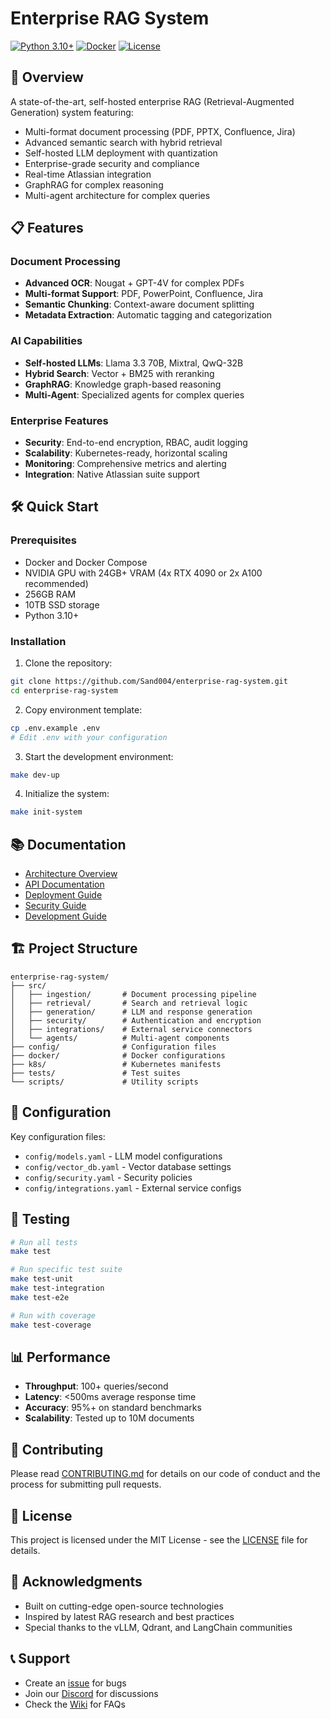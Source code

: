 # Enterprise RAG System

[![Python 3.10+](https://img.shields.io/badge/python-3.10+-blue.svg)](https://www.python.org/downloads/)
[![Docker](https://img.shields.io/badge/docker-required-blue.svg)](https://www.docker.com/)
[![License](https://img.shields.io/badge/license-MIT-green.svg)](LICENSE)

## 🚀 Overview

A state-of-the-art, self-hosted enterprise RAG (Retrieval-Augmented Generation) system featuring:
- Multi-format document processing (PDF, PPTX, Confluence, Jira)
- Advanced semantic search with hybrid retrieval
- Self-hosted LLM deployment with quantization
- Enterprise-grade security and compliance
- Real-time Atlassian integration
- GraphRAG for complex reasoning
- Multi-agent architecture for complex queries

## 📋 Features

### Document Processing
- **Advanced OCR**: Nougat + GPT-4V for complex PDFs
- **Multi-format Support**: PDF, PowerPoint, Confluence, Jira
- **Semantic Chunking**: Context-aware document splitting
- **Metadata Extraction**: Automatic tagging and categorization

### AI Capabilities
- **Self-hosted LLMs**: Llama 3.3 70B, Mixtral, QwQ-32B
- **Hybrid Search**: Vector + BM25 with reranking
- **GraphRAG**: Knowledge graph-based reasoning
- **Multi-Agent**: Specialized agents for complex queries

### Enterprise Features
- **Security**: End-to-end encryption, RBAC, audit logging
- **Scalability**: Kubernetes-ready, horizontal scaling
- **Monitoring**: Comprehensive metrics and alerting
- **Integration**: Native Atlassian suite support

## 🛠️ Quick Start

### Prerequisites
- Docker and Docker Compose
- NVIDIA GPU with 24GB+ VRAM (4x RTX 4090 or 2x A100 recommended)
- 256GB RAM
- 10TB SSD storage
- Python 3.10+

### Installation

1. Clone the repository:
```bash
git clone https://github.com/Sand004/enterprise-rag-system.git
cd enterprise-rag-system
```

2. Copy environment template:
```bash
cp .env.example .env
# Edit .env with your configuration
```

3. Start the development environment:
```bash
make dev-up
```

4. Initialize the system:
```bash
make init-system
```

## 📚 Documentation

- [Architecture Overview](docs/ARCHITECTURE.md)
- [API Documentation](docs/API.md)
- [Deployment Guide](docs/DEPLOYMENT.md)
- [Security Guide](docs/SECURITY.md)
- [Development Guide](docs/DEVELOPMENT.md)

## 🏗️ Project Structure

```
enterprise-rag-system/
├── src/
│   ├── ingestion/       # Document processing pipeline
│   ├── retrieval/       # Search and retrieval logic
│   ├── generation/      # LLM and response generation
│   ├── security/        # Authentication and encryption
│   ├── integrations/    # External service connectors
│   └── agents/          # Multi-agent components
├── config/              # Configuration files
├── docker/              # Docker configurations
├── k8s/                 # Kubernetes manifests
├── tests/               # Test suites
└── scripts/             # Utility scripts
```

## 🔧 Configuration

Key configuration files:
- `config/models.yaml` - LLM model configurations
- `config/vector_db.yaml` - Vector database settings
- `config/security.yaml` - Security policies
- `config/integrations.yaml` - External service configs

## 🧪 Testing

```bash
# Run all tests
make test

# Run specific test suite
make test-unit
make test-integration
make test-e2e

# Run with coverage
make test-coverage
```

## 📊 Performance

- **Throughput**: 100+ queries/second
- **Latency**: <500ms average response time
- **Accuracy**: 95%+ on standard benchmarks
- **Scalability**: Tested up to 10M documents

## 🤝 Contributing

Please read [CONTRIBUTING.md](CONTRIBUTING.md) for details on our code of conduct and the process for submitting pull requests.

## 📄 License

This project is licensed under the MIT License - see the [LICENSE](LICENSE) file for details.

## 🙏 Acknowledgments

- Built on cutting-edge open-source technologies
- Inspired by latest RAG research and best practices
- Special thanks to the vLLM, Qdrant, and LangChain communities

## 📞 Support

- Create an [issue](https://github.com/Sand004/enterprise-rag-system/issues) for bugs
- Join our [Discord](https://discord.gg/example) for discussions
- Check the [Wiki](https://github.com/Sand004/enterprise-rag-system/wiki) for FAQs